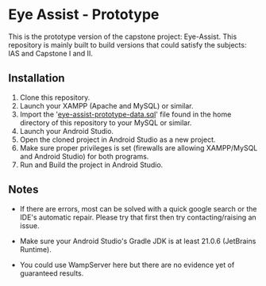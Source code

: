 # Eye Assist - Prototype
This is the prototype version of the capstone project: Eye-Assist. This repository is mainly built to build versions that could satisfy the subjects: IAS and Capstone I and II.

## Installation
1. Clone this repository.
2. Launch your XAMPP (Apache and MySQL) or similar.
3. Import the '[eye-assist-prototype-data.sql](eye-assist-prototype-data.sql)' file found in the home directory of this repository to your MySQL or similar.
4. Launch your Android Studio.
5. Open the cloned project in Android Studio as a new project.
6. Make sure proper privileges is set (firewalls are allowing XAMPP/MySQL and Android Studio) for both programs.
7. Run and Build the project in Android Studio.

## Notes
- If there are errors, most can be solved with a quick google search or the IDE's automatic repair. Please try that first then try contacting/raising an issue.

- Make sure your Android Studio's Gradle JDK is at least 21.0.6 (JetBrains Runtime).

- You could use WampServer here but there are no evidence yet of guaranteed results.